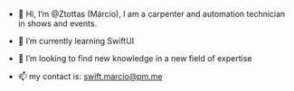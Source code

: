 - 👋 Hi, I’m @Ztottas (Márcio), I am a carpenter and automation technician in shows and events.

- 🌱 I’m currently learning SwiftUI
- 💞️ I’m looking to find new knowledge in a new field of expertise
- 📫 my contact is: swift.marcio@pm.me

<!---
Ztottas/Ztottas is a ✨ special ✨ repository because its `README.md` (this file) appears on your GitHub profile.
You can click the Preview link to take a look at your changes.
--->
